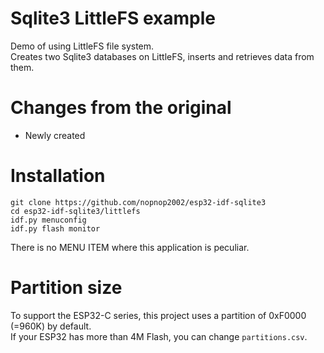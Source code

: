 # Sqlite3 LittleFS example
Demo of using LittleFS file system.   
Creates two Sqlite3 databases on LittleFS, inserts and retrieves data from them.

# Changes from the original   
- Newly created   

# Installation
```
git clone https://github.com/nopnop2002/esp32-idf-sqlite3
cd esp32-idf-sqlite3/littlefs
idf.py menuconfig
idf.py flash monitor
```

There is no MENU ITEM where this application is peculiar.

# Partition size
To support the ESP32-C series, this project uses a partition of 0xF0000 (=960K) by default.   
If your ESP32 has more than 4M Flash, you can change ```partitions.csv```.   
